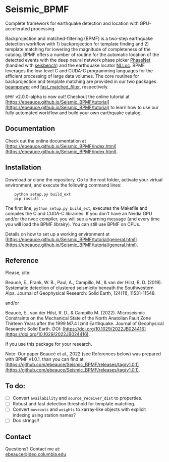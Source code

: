# Seismic_BPMF

Complete framework for earthquake detection and location with GPU-accelerated processing.

Backprojection and matched-filtering (BPMF) is a two-step earthquake detection workflow with 1) backprojection for template finding and 2) template matching for lowering the magnitude of completeness of the catalog. BPMF offers a number of routine for the automatic location of the detected events with the deep neural network phase picker [PhaseNet](https://github.com/wayneweiqiang/PhaseNet) (handled with [seisbench](https://github.com/seisbench/seisbench)) and the earthquake locator [NLLoc](http://alomax.free.fr/nlloc/). BPMF leverages the low-level C and CUDA-C programming languages for the efficient processing of large data volumes. The core routines for backprojection and template matching are provided in our two packages [beampower](https://github.com/ebeauce/beampower) and [fast_matched_filter](https://github.com/beridel/fast_matched_filter), respectively.  

`BPMF` v2.0.0-alpha is now out! Checkout the online tutorial at [https://ebeauce.github.io/Seismic_BPMF/tutorial](https://ebeauce.github.io/Seismic_BPMF/tutorial) to learn how to use our fully automated workflow and build your own earthquake catalog.

## Documentation

Check out the online documentation at [https://ebeauce.github.io/Seismic_BPMF/index.html](https://ebeauce.github.io/Seismic_BPMF/index.html).

## Installation

Download or clone the repository. Go to the root folder, activate your virtual
environment, and execute the following command lines:
```shell
    python setup.py build_ext
    pip install .
```
The first line, `python setup.py build_ext`, executes the Makefile and compiles the C and CUDA-C librairies. If you don't have an Nvidia GPU and/or the nvcc compiler, you will see a warning message (and every time you will load the BPMF librairy). You can still use BPMF on CPUs. 


Details on how to set up a working environment at [https://ebeauce.github.io/Seismic_BPMF/tutorial/general.html](https://ebeauce.github.io/Seismic_BPMF/tutorial/general.html).


## Reference
Please, cite:

Beaucé, E., Frank, W. B., Paul, A., Campillo, M., & van der Hilst, R. D.
(2019). Systematic detection of clustered seismicity beneath the Southwestern
Alps. Journal of Geophysical Research: Solid Earth, 124(11), 11531-11548.

and/or

Beaucé, E., van der Hilst, R. D., & Campillo M. (2022). Microseismic Constraints
on the Mechanical State of the North Anatolian Fault Zone Thirteen Years after
the 1999 M7.4 Izmit Earthquake. Journal of Geophysical Research: Solid Earth.
DOI:
[https://doi.org/10.1029/2022JB024416](https://doi.org/10.1029/2022JB024416).

If you use this package for your research.

Note: Our paper Beaucé et al., 2022 (see References below) was prepared with
BPMF v1.0.1, than you can find at
[https://github.com/ebeauce/Seismic_BPMF/releases/tag/v1.0.1](https://github.com/ebeauce/Seismic_BPMF/releases/tag/v1.0.1).


## To do:
- [ ] Convert `availability` and `source_receiver_dist` to properties.
- [ ] Robust and fast detection threshold for template matching.
- [ ] Convert `moveouts` and `weights` to xarray-like objects with explicit
  indexing using station names? 
- [ ] Doc strings!!

## Contact
Questions? Contact me at:<br/>
ebeauce@ldeo.columbia.edu
